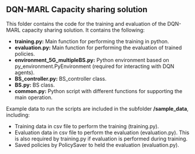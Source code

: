 ## DQN-MARL Capacity sharing solution

This folder contains the code for the training and evaluation of the DQN-MARL capacity sharing solution. It contains the following: 

- **training.py:** Main function for performing the training in python. 
- **evaluation.py:** Main function for performing the evaluation of trained policies. 
- **environment_5G_multipleBS.py:** Python environment based on py_environment.PyEnvironment (required for interacting with DQN agents). 
- **BS_controller.py:** BS_controller class. 
- **BS.py:** BS class. 
- **common.py:** Python script with different functions for supporting the main operation.

Example data to run the scripts are included in the subfolder **/sample_data**, including: 
- Training data in csv file to perform the training (training.py). 
- Evaluation data in csv file to perform the evaluation (evaluation.py). This is also required by training.py if evaluation is performed during training. 
- Saved policies by PolicySaver to held the evaluation (evaluation.py).



